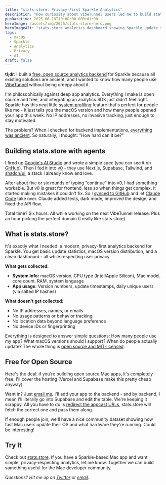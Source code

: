 ```yaml
---
title: "stats.store: Privacy-First Sparkle Analytics"
description: "How curiosity about VibeTunnel users led me to build stats.store - a free, open source analytics backend for Sparkle using AI tools, all while cooking dinner."
pubDatetime: 2025-06-18T10:00:00.000+01:00
heroImage: /assets/img/2025/stats-store/hero.png
heroImageAlt: "stats.store analytics dashboard showing Sparkle update statistics"
tags:
  - macOS
  - Sparkle
  - Analytics
  - Privacy
  - AI
draft: false
---
```


**tl;dr**: I built a [free, open source analytics backend](https://stats.store) for Sparkle because all existing solutions are ancient, and I wanted to know how many people use [VibeTunnel](https://vibetunnel.sh) without being creepy about it.

I'm philosophically against deep app analytics. Everything I make is open source and free, and integrating an analytics SDK just didn't feel right. Sparkle has this neat little [system profiling](https://sparkle-project.org/documentation/system-profiling/) feature that's perfect for people like me - it just tells you the macOS version and how many people opened your app this week. No IP addresses, no invasive tracking, just enough to stay motivated.

The problem? When I checked for backend implementations, [everything was ancient](https://sparkle-project.org/documentation/system-profiling/). So naturally, I thought: "How hard can it be?"

## Building stats.store with agents

I fired up [Google's AI Studio](https://aistudio.google.com/) and wrote a simple spec (you can see it on [GitHub](https://github.com/steipete/stats-store/tree/main/docs/spec.md)). Then I fed it into [v0](https://v0.dev) - they use Next.js, Supabase, Tailwind, and [shadcn/ui](https://ui.shadcn.com/), a stack I already know and love.

After about five or six rounds of typing "continue" into v0, I had something workable. But v0 is great for frontend, less so when things get complex. It started making mistakes it couldn't fix. So I [synced to GitHub](https://github.com/steipete/stats-store) and let [Claude Code](/posts/2025/claude-code-is-my-computer/) take over. Claude added tests, dark mode, improved the design, and fixed the API flow.

Total time? Six hours. All while working on the next VibeTunnel release. Plus an hour picking the perfect domain (I really like stats.store).

## What is stats.store?

It's exactly what I needed: a modern, privacy-first analytics backend for Sparkle. You get basic update statistics, macOS version distribution, and a clean dashboard - all while respecting user privacy.

**What gets collected:**
- **System info:** macOS version, CPU type (Intel/Apple Silicon), Mac model, core count, RAM, system language
- **App usage:** Version numbers, update timestamps, daily unique users (via salted IP hashes)

**What doesn't get collected:**
- No IP addresses, names, or emails
- No usage patterns or behavior tracking  
- No location data beyond language preference
- No device IDs or fingerprinting

Everything is designed to answer simple questions: How many people use my app? What macOS versions should I support? When do people actually update? The whole thing is [open source and MIT-licensed](https://github.com/steipete/stats-store).

## Free for Open Source

Here's the deal: if you're building open source Mac apps, it's completely free. I'll cover the hosting (Vercel and Supabase make this pretty cheap anyway).

Want in? Just [email me](mailto:peter@steipete.me). I'll add your app to the backend - and by backend, I mean I'll literally go into Supabase and edit the table. We're keeping it scrappy. All you have to do is [redirect the appcast URLs](https://github.com/steipete/stats-store#how-it-works-the-magic-part-), stats.store will fetch the correct one and pass them along.

If enough people join, we'll have a nice community dataset showing how fast Mac users update their OS and what hardware they're running. Could be interesting!

## Try It

Check out [stats.store](https://stats.store). If you have a Sparkle-based Mac app and want simple, privacy-respecting analytics, let me know. Together we can build something useful for the Mac developer community.

*Questions? Hit me up on [Twitter](https://twitter.com/steipete) or [email](mailto:peter@steipete.me).*